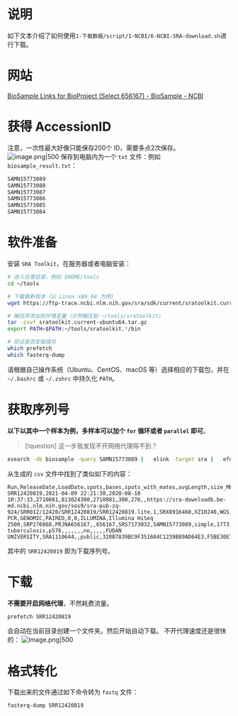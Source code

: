 # 说明
如下文本介绍了如何使用`1-下载数据/script/1-NCBI/6-NCBI-SRA-download.sh`进行下载。
# 网站
[BioSample Links for BioProject (Select 656167) - BioSample - NCBI](https://www.ncbi.nlm.nih.gov/biosample?LinkName=bioproject_biosample_all&from_uid=656167)
# 获得 AccessionID
注意，一次性最大好像只能保存200个 ID，需要多点2次保存。
![image.png|500](https://picturerealm.oss-cn-chengdu.aliyuncs.com/obsidian/20250603223806983.png)
保存到电脑内为一个 `txt` 文件：例如 `biosample_result.txt`：
```txt
SAMN15773089
SAMN15773088
SAMN15773087
SAMN15773086
SAMN15773085
SAMN15773084
```
# 软件准备
安装 `SRA Toolkit`，在服务器或者电脑安装：
```sh
# 进入任意目录，例如 $HOME/tools
cd ~/tools

# 下载最新版本（以 Linux x86_64 为例）
wget https://ftp-trace.ncbi.nlm.nih.gov/sra/sdk/current/sratoolkit.current-ubuntu64.tar.gz

# 解压并添加到环境变量（示例解压到 ~/tools/sratoolkit）
tar -zxvf sratoolkit.current-ubuntu64.tar.gz
export PATH=$PATH:~/tools/sratoolkit.*/bin

# 验证是否安装成功
which prefetch
which fasterq-dump
```
请根据自己操作系统（Ubuntu、CentOS、macOS 等）选择相应的下载包，并在 `~/.bashrc` 或 `~/.zshrc` 中持久化 `PATH`。
# 获取序列号
**以下以其中一个样本为例，多样本可以加个 `for` 循环或者 `parallel` 即可**。

> [!question] 这一步我发现不开网络代理得不到？

```sh
esearch -db biosample -query SAMN15773089 |   elink -target sra |   efetch -format runinfo > SAMN15773089_runinfo.csv
```
从生成的 `csv` 文件中找到了类似如下的内容：
```csv
Run,ReleaseDate,LoadDate,spots,bases,spots_with_mates,avgLength,size_MB,AssemblyName,download_path,Experiment,LibraryName,LibraryStrategy,LibrarySelection,LibrarySource,LibraryLayout,InsertSize,InsertDev,Platform,Model,SRAStudy,BioProject,Study_Pubmed_id,ProjectID,Sample,BioSample,SampleType,TaxID,ScientificName,SampleName,g1k_pop_code,source,g1k_analysis_group,Subject_ID,Sex,Disease,Tumor,Affection_Status,Analyte_Type,Histological_Type,Body_Site,CenterName,Submission,dbgap_study_accession,Consent,RunHash,ReadHash
SRR12420819,2021-04-09 22:21:30,2020-08-10 10:37:33,2710081,813024300,2710081,300,276,,https://sra-downloadb.be-md.ncbi.nlm.nih.gov/sos9/sra-pub-zq-924/SRR012/12420/SRR12420819/SRR12420819.lite.1,SRX8916460,XZ10240,WGS,RANDOM PCR,GENOMIC,PAIRED,0,0,ILLUMINA,Illumina HiSeq 2500,SRP276868,PRJNA656167,,656167,SRS7173032,SAMN15773089,simple,1773,Mycobacterium tuberculosis,p576,,,,,,,no,,,,,FUDAN UNIVERSITY,SRA1110644,,public,320B7839BC9F351604C1239B89AD64E3,F5BE30E784A4F88995F1BAB56068FD0C
```
其中的 `SRR12420819` 即为下载序列号。

# 下载
**不需要开启网络代理**，不然耗费流量。
```sh
prefetch SRR12420819
```
会自动在当前目录创建一个文件夹。然后开始自动下载。
不开代理速度还是很快的：
![image.png|500](https://picturerealm.oss-cn-chengdu.aliyuncs.com/obsidian/20250603225559427.png)

# 格式转化
下载出来的文件通过如下命令转为 `fastq` 文件：
```sh
fasterq-dump SRR12420819
```

